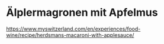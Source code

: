 # Älplermagronen mit Apfelmus

https://www.myswitzerland.com/en/experiences/food-wine/recipe/herdsmans-macaroni-with-applesauce/
